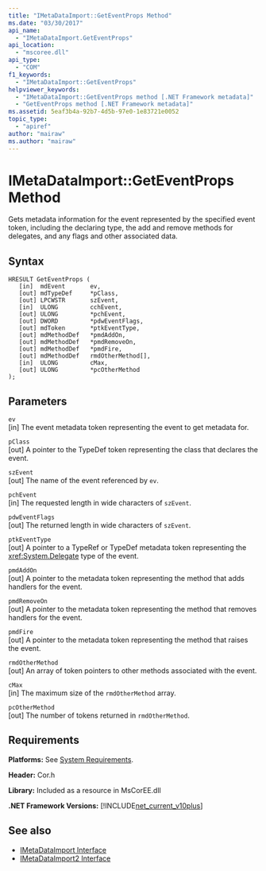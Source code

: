 ```yaml
---
title: "IMetaDataImport::GetEventProps Method"
ms.date: "03/30/2017"
api_name: 
  - "IMetaDataImport.GetEventProps"
api_location: 
  - "mscoree.dll"
api_type: 
  - "COM"
f1_keywords: 
  - "IMetaDataImport::GetEventProps"
helpviewer_keywords: 
  - "IMetaDataImport::GetEventProps method [.NET Framework metadata]"
  - "GetEventProps method [.NET Framework metadata]"
ms.assetid: 5eaf3b4a-92b7-4d5b-97e0-1e83721e0052
topic_type: 
  - "apiref"
author: "mairaw"
ms.author: "mairaw"
---
```

# IMetaDataImport::GetEventProps Method
Gets metadata information for the event represented by the specified event token, including the declaring type, the add and remove methods for delegates, and any flags and other associated data.  
  
## Syntax  
  
```  
HRESULT GetEventProps (  
   [in]  mdEvent       ev,  
   [out] mdTypeDef     *pClass,   
   [out] LPCWSTR       szEvent,   
   [in]  ULONG         cchEvent,   
   [out] ULONG         *pchEvent,   
   [out] DWORD         *pdwEventFlags,  
   [out] mdToken       *ptkEventType,  
   [out] mdMethodDef   *pmdAddOn,   
   [out] mdMethodDef   *pmdRemoveOn,   
   [out] mdMethodDef   *pmdFire,   
   [out] mdMethodDef   rmdOtherMethod[],   
   [in]  ULONG         cMax,  
   [out] ULONG         *pcOtherMethod  
);  
```  
  
## Parameters  
 `ev`  
 [in] The event metadata token representing the event to get metadata for.  
  
 `pClass`  
 [out] A pointer to the TypeDef token representing the class that declares the event.  
  
 `szEvent`  
 [out] The name of the event referenced by `ev`.  
  
 `pchEvent`  
 [in] The requested length in wide characters of `szEvent`.  
  
 `pdwEventFlags`  
 [out] The returned length in wide characters of `szEvent`.  
  
 `ptkEventType`  
 [out] A pointer to a TypeRef or TypeDef metadata token representing the <xref:System.Delegate> type of the event.  
  
 `pmdAddOn`  
 [out] A pointer to the metadata token representing the method that adds handlers for the event.  
  
 `pmdRemoveOn`  
 [out] A pointer to the metadata token representing the method that removes handlers for the event.  
  
 `pmdFire`  
 [out] A pointer to the metadata token representing the method that raises the event.  
  
 `rmdOtherMethod`  
 [out] An array of token pointers to other methods associated with the event.  
  
 `cMax`  
 [in] The maximum size of the `rmdOtherMethod` array.  
  
 `pcOtherMethod`  
 [out] The number of tokens returned in `rmdOtherMethod`.  
  
## Requirements  
 **Platforms:** See [System Requirements](../../../../docs/framework/get-started/system-requirements.md).  
  
 **Header:** Cor.h  
  
 **Library:** Included as a resource in MsCorEE.dll  
  
 **.NET Framework Versions:** [!INCLUDE[net_current_v10plus](../../../../includes/net-current-v10plus-md.md)]  
  
## See also

- [IMetaDataImport Interface](../../../../docs/framework/unmanaged-api/metadata/imetadataimport-interface.md)
- [IMetaDataImport2 Interface](../../../../docs/framework/unmanaged-api/metadata/imetadataimport2-interface.md)

